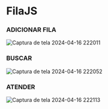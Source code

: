 # FilaJS

### ADICIONAR FILA
![Captura de tela 2024-04-16 222011](https://github.com/DyogoSI/FilaJS/assets/152982038/a83fc9e9-2121-4365-85a3-85b045a36db1)

### BUSCAR
![Captura de tela 2024-04-16 222052](https://github.com/DyogoSI/FilaJS/assets/152982038/181738e0-1859-47d7-9bc4-8efa63f18008)

### ATENDER 
![Captura de tela 2024-04-16 222113](https://github.com/DyogoSI/FilaJS/assets/152982038/0f14a5f2-75f8-4e56-8a80-53a684f6b4d0)


